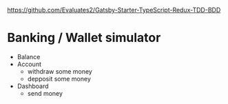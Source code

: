 https://github.com/Evaluates2/Gatsby-Starter-TypeScript-Redux-TDD-BDD

# Banking / Wallet simulator

* Balance
* Account
  + withdraw some money
  + depposit some money
* Dashboard
  + send money
